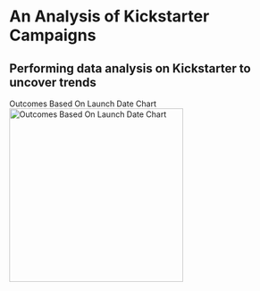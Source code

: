 # An Analysis of Kickstarter Campaigns
Performing data analysis on Kickstarter to uncover trends
---
Outcomes Based On Launch Date Chart
<img width="311" alt="Outcomes Based On Launch Date Chart" src="https://user-images.githubusercontent.com/105998378/172029300-8859b515-e426-4147-9004-932575c68bdc.png">
